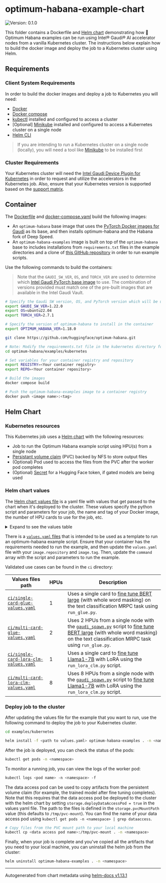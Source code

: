 # optimum-habana-example-chart

![Version: 0.1.0](https://img.shields.io/badge/Version-0.1.0-informational?style=flat-square)

This folder contains a Dockerfile and [Helm chart](https://helm.sh) demonstrating how 🤗 Optimum Habana examples
can be run using Intel® Gaudi® AI accelerator nodes from a vanilla Kubernetes cluster. The instructions below
explain how to build the docker image and deploy the job to a Kubernetes cluster using Helm.

## Requirements

### Client System Requirements

In order to build the docker images and deploy a job to Kubernetes you will need:

* [Docker](https://docs.docker.com/engine/install/)
* [Docker compose](https://docs.docker.com/compose/install/)
* [kubectl](https://kubernetes.io/docs/tasks/tools/) installed and configured to access a cluster
* [Optional] [Minikube](https://minikube.sigs.k8s.io/docs/start/) installed and configured to access a Kubernetes cluster on a single node
* [Helm CLI](https://helm.sh/docs/intro/install/)

> If you are intending to run a Kubernetes cluster on a single node (locally), you will need a tool like [Minikube](https://minikube.sigs.k8s.io/docs/start/) to be installed first

### Cluster Requirements

Your Kubernetes cluster will need the [Intel Gaudi Device Plugin for Kubernetes](https://docs.habana.ai/en/latest/Orchestration/Gaudi_Kubernetes/Device_Plugin_for_Kubernetes.html)
in order to request and utilize the accelerators in the Kubernetes job. Also, ensure that your Kubernetes version is supported based on the
[support matrix](https://docs.habana.ai/en/latest/Support_Matrix/Support_Matrix.html#support-matrix).

## Container

The [Dockerfile](Dockerfile) and [docker-compose.yaml](docker-compose.yaml) build the following images:

* An `optimum-habana` base image that uses the [PyTorch Docker images for Gaudi](https://developer.habana.ai/catalog/pytorch-container/) as its base, and then installs
optimum-habana and the Habana fork of Deep Speed.
* An `optimum-habana-examples` image is built on top of the `optimum-habana` base to includes installations from
`requirements.txt` files in the example directories and a clone of [this GitHub repository](https://github.com/huggingface/optimum-habana/) in order to run example scripts.

Use the following commands to build the containers:

> Note that the `GAUDI_SW_VER`, `OS`, and `TORCH_VER` are used to
> determine which [Intel Gaudi PyTorch base image](https://developer.habana.ai/catalog/pytorch-container/) to use. The
> combination of versions provided must match one of the pre-built images that are available in the Intel Gaudi Vault.

```bash
# Specify the Gaudi SW version, OS, and PyTorch version which will be used for the base container
export GAUDI_SW_VER=1.22.0
export OS=ubuntu22.04
export TORCH_VER=2.7.1

# Specify the version of optimum-habana to install in the container
export OPTIMUM_HABANA_VER=1.18.0

git clone https://github.com/huggingface/optimum-habana.git

# Note: Modify the requirements.txt file in the kubernetes directory for the specific example(s) that you want to run
cd optimum-habana/examples/kubernetes

# Set variables for your container registry and repository
export REGISTRY=<Your container registry>
export REPO=<Your container repository>

# Build the images
docker compose build

# Push the optimum-habana-examples image to a container registry
docker push <image name>:<tag>
```

## Helm Chart

### Kubernetes resources

This Kubernetes job uses a [Helm chart](https://helm.sh) with the following resources:
* Job to run the Optimum Habana example script using HPU(s) from a single node
* [Persistant volume claim](https://kubernetes.io/docs/concepts/storage/persistent-volumes/#persistentvolumeclaims)
  (PVC) backed by NFS to store output files
* (Optional) Pod used to access the files from the PVC after the worker pod completes
* (Optional) [Secret](https://kubernetes.io/docs/concepts/configuration/secret/) for a Hugging Face token, if gated
  models are being used

### Helm chart values

The [Helm chart values file](https://helm.sh/docs/chart_template_guide/values_files/) is a yaml file with values that
get passed to the chart when it's deployed to the cluster. These values specify the python script and parameters for
your job, the name and tag of your Docker image, the number of HPU cards to use for the job, etc.

<details>
  <summary> Expand to see the values table </summary>

| Key | Type | Default | Description |
|-----|------|---------|-------------|
| affinity | object | `{}` | Optionally provide node [affinities](https://kubernetes.io/docs/concepts/scheduling-eviction/assign-pod-node/#affinity-and-anti-affinity) to constrain which node your worker pod will be scheduled on. |
| command[0] | string | `"python"` |  |
| command[1] | string | `"/workspace/optimum-habana/examples/gaudi_spawn.py"` |  |
| command[2] | string | `"--help"` |  |
| env | list | `[{"name":"LOGLEVEL","value":"INFO"}]` | Define environment variables to set in the container |
| envFrom | list | `[]` | Optionally define a config map's data as container environment variables |
| hostIPC | bool | `false` | The default 64MB of shared memory for docker containers can be insufficient when using more than one HPU. Setting hostIPC: true allows reusing the host's shared memory space inside the container. |
| image.pullPolicy | string | `"IfNotPresent"` | Determines when the kubelet will pull the image to the worker nodes. Choose from: `IfNotPresent`, `Always`, or `Never`. If updates to the image have been made, use `Always` to ensure the newest image is used. |
| image.repository | string | `nil` | Repository and name of the docker image |
| image.tag | string | `nil` | Tag of the docker image |
| imagePullSecrets | list | `[]` | Optional [image pull secret](https://kubernetes.io/docs/tasks/configure-pod-container/pull-image-private-registry/) to pull from a private registry |
| nodeSelector | object | `{}` | Optionally specify a [node selector](https://kubernetes.io/docs/concepts/scheduling-eviction/assign-pod-node/#nodeselector) with labels the determine which node your worker pod will land on. |
| podAnnotations | object | `{}` | Pod [annotations](https://kubernetes.io/docs/concepts/overview/working-with-objects/annotations/) to attach metadata to the job |
| podSecurityContext | object | `{}` | Specify a pod security context to run as a non-root user |
| resources.limits."habana.ai/gaudi" | int | `1` | Specify the number of Gaudi card(s) |
| resources.limits.cpu | int | `16` | Specify [CPU resource](https://kubernetes.io/docs/concepts/configuration/manage-resources-containers/#meaning-of-cpu) limits for the job |
| resources.limits.hugepages-2Mi | string | `"4400Mi"` | Specify hugepages-2Mi limit for the job |
| resources.limits.memory | string | `"128Gi"` | Specify [memory limits](https://kubernetes.io/docs/concepts/configuration/manage-resources-containers/#meaning-of-memory) requests for the job |
| resources.requests."habana.ai/gaudi" | int | `1` | Specify the number of Gaudi card(s) |
| resources.requests.cpu | int | `16` | Specify [CPU resource](https://kubernetes.io/docs/concepts/configuration/manage-resources-containers/#meaning-of-cpu) requests for the job |
| resources.requests.hugepages-2Mi | string | `"4400Mi"` | Specify hugepages-2Mi requests for the job |
| resources.requests.memory | string | `"128Gi"` | Specify [memory resource](https://kubernetes.io/docs/concepts/configuration/manage-resources-containers/#meaning-of-memory) requests for the job |
| secret.encodedToken | string | `nil` | Hugging Face token encoded using base64. |
| secret.secretMountPath | string | `"/tmp/hf_token"` | If a token is provided, specify a mount path that will be used to set HF_TOKEN_PATH |
| securityContext.privileged | bool | `false` | Run as privileged or unprivileged. Certain deployments may require running as privileged, check with your system admin. |
| storage.accessModes | list | `["ReadWriteMany"]` | [Access modes](https://kubernetes.io/docs/concepts/storage/persistent-volumes/#access-modes) for the persistent volume. |
| storage.deployDataAccessPod | bool | `true` | A data access pod will be deployed when set to true. This allows accessing the data from the PVC after the worker pod has completed. |
| storage.pvcMountPath | string | `"/tmp/pvc-mount"` | Locaton where the PVC will be mounted in the pod |
| storage.resources | object | `{"requests":{"storage":"30Gi"}}` | Storage [resources](https://kubernetes.io/docs/concepts/storage/persistent-volumes/#resources) |
| storage.storageClassName | string | `"nfs-client"` | Name of the storage class to use for the persistent volume claim. To list the available storage classes use: `kubectl get storageclass`. |
| tolerations | list | `[]` | Optionally specify [tolerations](https://kubernetes.io/docs/concepts/scheduling-eviction/taint-and-toleration/) to allow the worker pod to land on a node with a taint. |

</details>

There is a [`values.yaml` files](values.yaml) that is intended to be used as a template to run an optimum-habana
example script. Ensure that your container has the requirements needed to run the example, and then update the
`values.yaml` file with your `image.repository` and `image.tag`. Then, update the `command` array with the script and
parameters to run the example.

Validated use cases can be found in the `ci` directory:

| Values files path | HPUs | Description |
|-------------------|------|-------------|
| [`ci/single-card-glue-values.yaml`](ci/single-card-glue-values.yaml) | 1 | Uses a single card to [fine tune BERT large](../text-classification/README.md#single-card-training) (with whole word masking) on the text classification MRPC task using `run_glue.py`.
| [`ci/multi-card-glue-values.yaml`](ci/multi-card-glue-values.yaml) | 2 | Uses 2 HPUs from a single node with the [`gaudi_spawn.py`](../gaudi_spawn.py) script to [fine tune BERT large](../text-classification/README.md#multi-card-training) (with whole word masking) on the text classification MRPC task using `run_glue.py`.
| [`ci/single-card-lora-clm-values.yaml`](ci/single-card-lora-clm-values.yaml) | 1 | Uses a single card to [fine tune Llama1-7B](../language-modeling/README.md#peft) with LoRA using the `run_lora_clm.py` script.
| [`ci/multi-card-lora-clm-values.yaml`](ci/multi-card-lora-clm-values.yaml) | 8 | Uses 8 HPUs from a single node with the [`gaudi_spawn.py`](../gaudi_spawn.py) script to [fine tune Llama1-7B](../language-modeling/README.md#peft) with LoRA using the `run_lora_clm.py` script.

### Deploy job to the cluster

After updating the values file for the example that you want to run, use the following command to deploy the job to
your Kubernetes cluster.

```bash
cd examples/kubernetes

helm install -f <path to values.yaml> optimum-habana-examples . -n <namespace>
```

After the job is deployed, you can check the status of the pods:
```bash
kubectl get pods -n <namespace>
```

To monitor a running job, you can view the logs of the worker pod:

```bash
kubectl logs <pod name> -n <namespace> -f
```

The data access pod can be used to copy artifacts from the persistent volume claim (for example, the trained model
after fine tuning completes). Note that this requires that the data access pod be deployed to the cluster with the helm
chart by setting `storage.deployDataAccessPod = true` in the values yaml file. The path to the files is defined in the
`storage.pvcMountPath` value (this defaults to `/tmp/pvc-mount`). You can find the name of your data access pod using
`kubectl get pods -n <namespace> | grep dataaccess`.

```bash
# Copy files from the PVC mount path to your local machine
kubectl cp <data access pod name>:/tmp/pvc-mount . -n <namespace>
```

Finally, when your job is complete and you've copied all the artifacts that you need to your local machine, you can
uninstall the helm job from the cluster:

```bash
helm uninstall optimum-habana-examples . -n <namespace>
```

----------------------------------------------
Autogenerated from chart metadata using [helm-docs v1.13.1](https://github.com/norwoodj/helm-docs/releases/v1.13.1)
